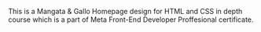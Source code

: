 This is a Mangata & Gallo Homepage design for HTML and CSS in depth course which is a part of Meta Front-End Developer Proffesional certificate.
